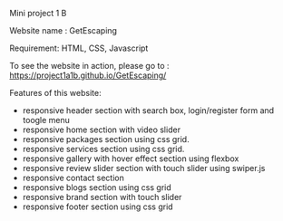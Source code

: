   Mini project 1 B
  
  
Website name : GetEscaping


Requirement: HTML, CSS, Javascript

To see the website in action, please go to :  https://project1a1b.github.io/GetEscaping/

Features of this website:
- responsive header section with search box, login/register form and toogle menu
- responsive  home section with video slider
- responsive packages section using css grid.
- responsive services section using css grid.
- responsive gallery with hover effect section using flexbox
- responsive review slider section with touch slider using swiper.js
- responsive contact section
- responsive blogs section using css grid
- responsive brand section with touch slider
- responsive footer section using css grid

